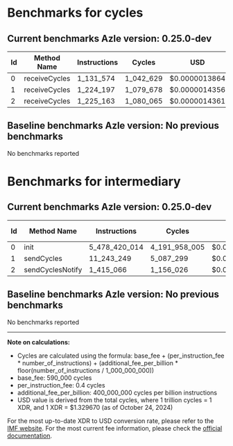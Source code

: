 # Benchmarks for cycles

## Current benchmarks Azle version: 0.25.0-dev

| Id  | Method Name   | Instructions | Cycles    | USD           | USD/Million Calls |
| --- | ------------- | ------------ | --------- | ------------- | ----------------- |
| 0   | receiveCycles | 1_131_574    | 1_042_629 | $0.0000013864 | $1.38             |
| 1   | receiveCycles | 1_224_197    | 1_079_678 | $0.0000014356 | $1.43             |
| 2   | receiveCycles | 1_225_163    | 1_080_065 | $0.0000014361 | $1.43             |

## Baseline benchmarks Azle version: No previous benchmarks

No benchmarks reported

# Benchmarks for intermediary

## Current benchmarks Azle version: 0.25.0-dev

| Id  | Method Name      | Instructions  | Cycles        | USD           | USD/Million Calls |
| --- | ---------------- | ------------- | ------------- | ------------- | ----------------- |
| 0   | init             | 5_478_420_014 | 4_191_958_005 | $0.0055739208 | $5_573.92         |
| 1   | sendCycles       | 11_243_249    | 5_087_299     | $0.0000067644 | $6.76             |
| 2   | sendCyclesNotify | 1_415_066     | 1_156_026     | $0.0000015371 | $1.53             |

## Baseline benchmarks Azle version: No previous benchmarks

No benchmarks reported

---

**Note on calculations:**

- Cycles are calculated using the formula: base_fee + (per_instruction_fee \* number_of_instructions) + (additional_fee_per_billion \* floor(number_of_instructions / 1_000_000_000))
- base_fee: 590_000 cycles
- per_instruction_fee: 0.4 cycles
- additional_fee_per_billion: 400_000_000 cycles per billion instructions
- USD value is derived from the total cycles, where 1 trillion cycles = 1 XDR, and 1 XDR = $1.329670 (as of October 24, 2024)

For the most up-to-date XDR to USD conversion rate, please refer to the [IMF website](https://www.imf.org/external/np/fin/data/rms_sdrv.aspx).
For the most current fee information, please check the [official documentation](https://internetcomputer.org/docs/current/developer-docs/gas-cost#execution).
